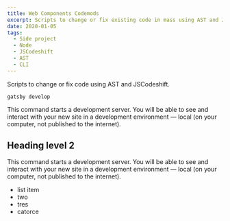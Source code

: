 ```yaml
---
title: Web Components Codemods
excerpt: Scripts to change or fix existing code in mass using AST and JSCodeshift.
date: 2020-01-05
tags:
  - Side project
  - Node
  - JSCodeshift
  - AST
  - CLI
---
```


Scripts to change or fix code using AST and JSCodeshift.

```shell
gatsby develop
```

This command starts a development server. You will be able to see and interact with your new site in a development environment — local (on your computer, not published to the internet).

## Heading level 2

This command starts a development server. You will be able to see and interact with your new site in a development environment — local (on your computer, not published to the internet).

- list item
- two
- tres
- catorce



